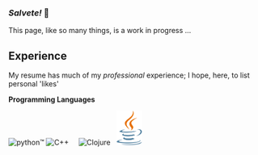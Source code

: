 ### *Salvete!* 👋

This page, like so many things, is a work in progress &hellip;


## Experience

My resume has much of my *professional* experience; I hope, here, to list personal 'likes' 

**Programming Languages**

<img width="200" 
    src="https://www.python.org/static/img/python-logo.png" 
    alt="python™"/>  <img width="50" style="margin-bottom:-50px" 
      src="https://seeklogo.com/images/C/c-logo-1B1817C041-seeklogo.com.png" 
      alt="C++"/> &nbsp; &nbsp;  <img width="60" 
      src="https://clojure.org/images/clojure-logo-120b.png" alt="Clojure"/>  &nbsp; <img width="50" 
      src="Images/java-seeklogo.com.svg" alt="Java"/>
      

<!--
**GParks/GParks** is a ✨ _special_ ✨ repository because its `README.md` (this file) appears on your GitHub profile.

Here are some ideas to get you started:

- 🔭 I’m currently working on ...
- 🌱 I’m currently learning ...
- 👯 I’m looking to collaborate on ...
- 🤔 I’m looking for help with ...
- 💬 Ask me about ...
- 📫 How to reach me: ...
- 😄 Pronouns: ...
- ⚡ Fun fact: ...
-->

